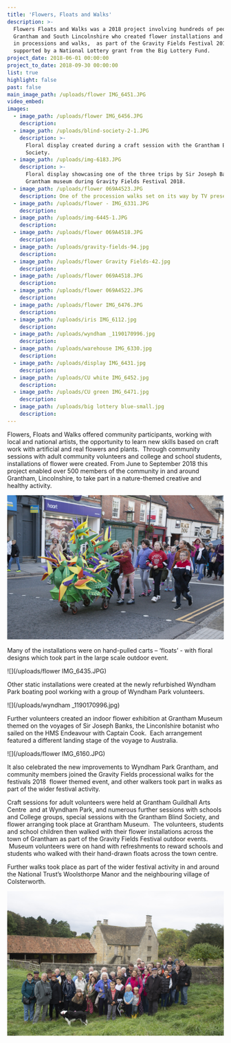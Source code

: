 ```yaml
---
title: 'Flowers, Floats and Walks'
description: >-
  Flowers Floats and Walks was a 2018 project involving hundreds of people from
  Grantham and South Lincolnshire who created flower installations and took part
  in processions and walks,  as part of the Gravity Fields Festival 2018 and was
  supported by a National Lottery grant from the Big Lottery Fund.
project_date: 2018-06-01 00:00:00
project_to_date: 2018-09-30 00:00:00
list: true
highlight: false
past: false
main_image_path: /uploads/flower IMG_6451.JPG
video_embed:
images:
  - image_path: /uploads/flower IMG_6456.JPG
    description:
  - image_path: /uploads/blind-society-2-1.JPG
    description: >-
      Floral display created during a craft session with the Grantham Blind
      Society.
  - image_path: /uploads/img-6183.JPG
    description: >-
      Floral display showcasing one of the three trips by Sir Joseph Banks at
      Grantham museum during Gravity Fields Festival 2018.
  - image_path: /uploads/flower 069A4523.JPG
    description: One of the procession walks set on its way by TV presenter Dallas Campbell
  - image_path: /uploads/flower - IMG_6331.JPG
    description:
  - image_path: /uploads/img-6445-1.JPG
    description:
  - image_path: /uploads/flower 069A4518.JPG
    description:
  - image_path: /uploads/gravity-fields-94.jpg
    description:
  - image_path: /uploads/flower Gravity Fields-42.jpg
    description:
  - image_path: /uploads/flower 069A4518.JPG
    description:
  - image_path: /uploads/flower 069A4522.JPG
    description:
  - image_path: /uploads/flower IMG_6476.JPG
    description:
  - image_path: /uploads/iris IMG_6112.jpg
    description:
  - image_path: /uploads/wyndham _1190170996.jpg
    description:
  - image_path: /uploads/warehouse IMG_6330.jpg
    description:
  - image_path: /uploads/display IMG_6431.jpg
    description:
  - image_path: /uploads/CU white IMG_6452.jpg
    description:
  - image_path: /uploads/CU green IMG_6471.jpg
    description:
  - image_path: /uploads/big lottery blue-small.jpg
    description:
---
```


Flowers, Floats and Walks offered community participants, working with local and national artists, the opportunity to learn new skills based on craft work with artificial and real flowers and plants.&nbsp; Through community sessions with adult community volunteers and college and school students, installations of flower were created. From June to September 2018 this project enabled over 500 members of the community in and around Grantham, Lincolnshire, to take part in a nature-themed creative and healthy activity.

![](/uploads/flower-20.jpg)

Many of the installations were on hand-pulled carts – ‘floats’ - with floral designs which took part in the large scale outdoor event.&nbsp;

![](/uploads/flower IMG_6435.JPG)

Other static installations were created at the newly refurbished Wyndham Park boating pool working with a group of Wyndham Park volunteers.

![](/uploads/wyndham _1190170996.jpg)

Further volunteers created an indoor flower exhibition at Grantham Museum themed on the voyages of Sir Joseph Banks, the Linconlshire botanist who sailed on the HMS Endeavour with Captain Cook.&nbsp; Each arrangement featured a different landing stage of the voyage to Australia.

![](/uploads/flower IMG_6160.JPG)

It also celebrated the new improvements to Wyndham Park Grantham, and community members joined the Gravity Fields processional walks for the festivals 2018 &nbsp;flower themed event, and other walkers took part in walks as part of the wider festival activity.

Craft sessions for adult volunteers were held at Grantham Guildhall Arts Centre &nbsp;and at Wyndham Park, and numerous further sessions with schools and College groups, special sessions with the Grantham Blind Society, and flower arranging took place at Grantham Museum.&nbsp; The volunteers, students and school children then walked with their flower installations across the town of Grantham as part of the Gravity Fields Festival outdoor events. &nbsp;Museum volunteers were on hand with refreshments to reward schools and students who walked with their hand-drawn floats across the town centre.

Further walks took place as part of the wider festival activity in and around the National Trust’s Woolsthorpe Manor and the neighbouring village of Colsterworth.

![](/uploads/colsterworth-img-0124.jpg)